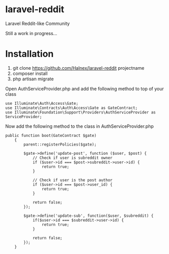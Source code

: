 # laravel-reddit
Laravel Reddit-like Community

Still a work in progress...

# Installation

1. git clone https://github.com/Halnex/laravel-reddit projectname
2. composer install
3. php artisan migrate

Open AuthServiceProvider.php and add the following method to top of your class
```
use Illuminate\Auth\Access\Gate;
use Illuminate\Contracts\Auth\Access\Gate as GateContract;
use Illuminate\Foundation\Support\Providers\AuthServiceProvider as ServiceProvider;
```
Now add the following method to the class in AuthServiceProvider.php
```
public function boot(GateContract $gate)
    {
        parent::registerPolicies($gate);

        $gate->define('update-post', function ($user, $post) {
            // Check if user is subreddit owner
            if ($user->id === $post->subreddit->user->id) {
                return true;
            }

            // Check if user is the post author
            if ($user->id === $post->user_id) {
                return true;
            }

            return false;
        });

        $gate->define('update-sub', function($user, $subreddit) {
            if($user->id === $subreddit->user->id) {
                return true;
            }

            return false;
        });
    }
```
